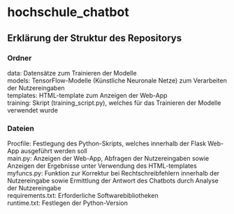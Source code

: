 # hochschule_chatbot

## Erklärung der Struktur des Repositorys

### Ordner
data: Datensätze zum Trainieren der Modelle  
models: TensorFlow-Modelle (Künstliche Neuronale Netze) zum Verarbeiten der Nutzereingaben  
templates: HTML-template zum Anzeigen der Web-App  
training: Skript (training_script.py), welches für das Trainieren der Modelle verwendet wurde  

### Dateien
Procfile: Festlegung des Python-Skripts, welches innerhalb der Flask Web-App ausgeführt werden soll  
main.py: Anzeigen der Web-App, Abfragen der Nutzereingaben sowie Anzeigen der Ergebnisse unter Verwendung des HTML-templates  
myfuncs.py: Funktion zur Korrektur bei Rechtschreibfehlern innerhalb der Nutzereingabe sowie Ermittlung der Antwort des Chatbots durch Analyse der Nutzereingabe  
requirements.txt: Erforderliche Softwarebibliotheken  
runtime.txt: Festlegen der Python-Version  

